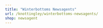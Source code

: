 ```yaml
---
title: "Winterbottoms Newsagents"
url: /knottingley/winterbottoms-newsagents/
shop: newsagent
---
```

